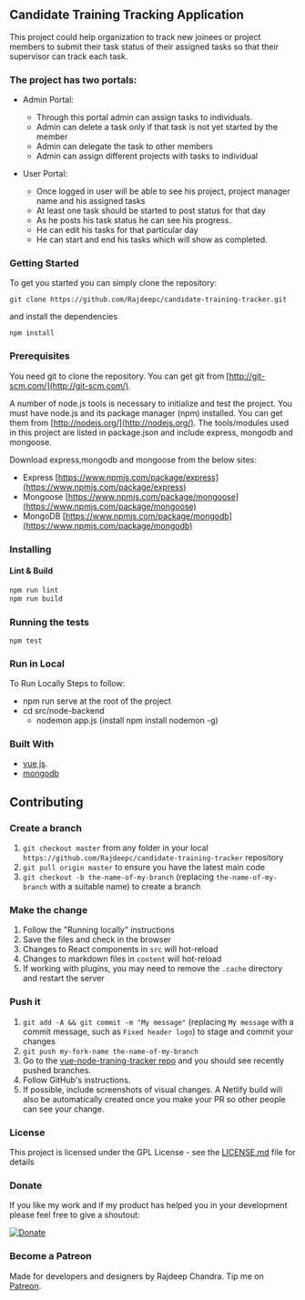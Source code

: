 ## Candidate Training Tracking Application

This project could help organization to track new joinees or project members to submit their task status of their assigned tasks so that their supervisor can track each task.

### The project has two portals:
 * Admin Portal:
    - Through this portal admin can assign tasks to individuals.
    - Admin can delete a task only if that task is not yet started by the member
    - Admin can delegate the task to other members
    - Admin can assign different projects with tasks to individual

* User Portal: 
    - Once logged in user will be able to see his project, project manager name and his assigned tasks
    - At least one task should be started to post status for that day
    - As he posts his task status he can see his progress.
    - He can edit his tasks for that particular day
    - He can start and end his tasks which will show as completed.

### Getting Started
To get you started you can simply clone the repository:

```
git clone https://github.com/Rajdeepc/candidate-training-tracker.git
```
and install the dependencies
```
npm install
```

### Prerequisites
You need git to clone the repository. You can get git from
[http://git-scm.com/](http://git-scm.com/).

A number of node.js tools is necessary to initialize and test the project. You must have node.js and its package manager (npm) installed. You can get them from  [http://nodejs.org/](http://nodejs.org/). The tools/modules used in this project are listed in package.json and include express, mongodb and mongoose.

Download express,mongodb and mongoose from the below sites:
 - Express [https://www.npmjs.com/package/express](https://www.npmjs.com/package/express)
 - Mongoose [https://www.npmjs.com/package/mongoose](https://www.npmjs.com/package/mongoose)
 - MongoDB [https://www.npmjs.com/package/mongodb](https://www.npmjs.com/package/mongodb)

### Installing

#### Lint & Build

```sh
npm run lint
npm run build
```

### Running the tests
```
npm test
```


### Run in Local

To Run Locally Steps to follow:

* npm run serve at the root of the project
* cd src/node-backend
    - nodemon app.js (install npm  install nodemon -g)

### Built With

* [vue js](https://github.com/vuejs/vue).
* [mongodb](https://github.com/mongodb/mongo)


## Contributing

### Create a branch

1. `git checkout master` from any folder in your local `https://github.com/Rajdeepc/candidate-training-tracker` repository
1. `git pull origin master` to ensure you have the latest main code
1. `git checkout -b the-name-of-my-branch` (replacing `the-name-of-my-branch` with a suitable name) to create a branch

### Make the change

1. Follow the "Running locally" instructions
1. Save the files and check in the browser
  1. Changes to React components in `src` will hot-reload
  1. Changes to markdown files in `content` will hot-reload
  1. If working with plugins, you may need to remove the `.cache` directory and restart the server


### Push it

1. `git add -A && git commit -m "My message"` (replacing `My message` with a commit message, such as `Fixed header logo`) to stage and commit your changes
1. `git push my-fork-name the-name-of-my-branch`
1. Go to the [vue-node-traning-tracker repo](https://github.com/Rajdeepc/candidate-training-tracker) and you should see recently pushed branches.
1. Follow GitHub's instructions.
1. If possible, include screenshots of visual changes. A Netlify build will also be automatically created once you make your PR so other people can see your change.


### License

This project is licensed under the GPL License - see the [LICENSE.md](LICENSE.md) file for details

### Donate

If you like my work and if my product has helped you in your development please feel free to give a shoutout:

[![Donate](https://img.shields.io/badge/Donate-PayPal-green.svg)](https://paypal.me/RajdeepC?locale.x=en_GB)

### Become a Patreon
Made for developers and designers by Rajdeep Chandra. Tip me on [Patreon](https://www.patreon.com/chandraraj).

